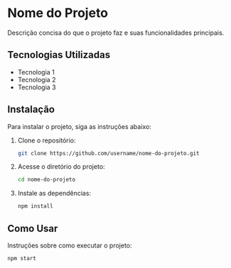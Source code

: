 # Nome do Projeto

Descrição concisa do que o projeto faz e suas funcionalidades principais.

## Tecnologias Utilizadas

- Tecnologia 1
- Tecnologia 2
- Tecnologia 3

## Instalação

Para instalar o projeto, siga as instruções abaixo:

1. Clone o repositório:
    ```bash
    git clone https://github.com/username/nome-do-projeto.git
    ```

2. Acesse o diretório do projeto:
    ```bash
    cd nome-do-projeto
    ```

3. Instale as dependências:
    ```bash
    npm install
    ```

## Como Usar

Instruções sobre como executar o projeto:

```bash
npm start
